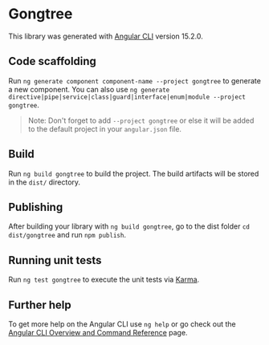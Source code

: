 # Gongtree

This library was generated with [Angular CLI](https://github.com/angular/angular-cli) version 15.2.0.

## Code scaffolding

Run `ng generate component component-name --project gongtree` to generate a new component. You can also use `ng generate directive|pipe|service|class|guard|interface|enum|module --project gongtree`.
> Note: Don't forget to add `--project gongtree` or else it will be added to the default project in your `angular.json` file. 

## Build

Run `ng build gongtree` to build the project. The build artifacts will be stored in the `dist/` directory.

## Publishing

After building your library with `ng build gongtree`, go to the dist folder `cd dist/gongtree` and run `npm publish`.

## Running unit tests

Run `ng test gongtree` to execute the unit tests via [Karma](https://karma-runner.github.io).

## Further help

To get more help on the Angular CLI use `ng help` or go check out the [Angular CLI Overview and Command Reference](https://angular.io/cli) page.
